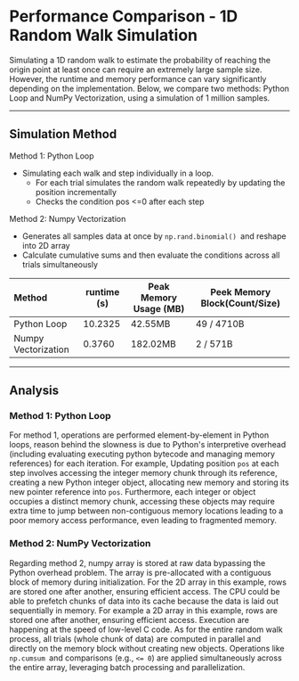 # Performance Comparison - 1D Random Walk Simulation

Simulating a 1D random walk to estimate the probability of reaching the origin point at least once can require an extremely large sample size. 
However, the runtime and memory performance can vary significantly depending on the implementation. Below, we compare two methods: 
Python Loop and NumPy Vectorization, using a simulation of 1 million samples.

---
## Simulation Method

Method 1: Python Loop
- Simulating each walk and step individually in a loop.
  - For each trial simulates the random walk repeatedly by updating the position incrementally
  - Checks the condition pos <=0 after each step

Method 2: Numpy Vectorization
- Generates all samples data at once by `np.rand.binomial() `and reshape into 2D array
- Calculate cumulative sums and then evaluate the conditions across all trials simultaneously


| Method                        | runtime (s) | Peak Memory Usage (MB) | Peek Memory Block(Count/Size) | 
|:------------------------------|-------------|------------------------|-------------------------------|
| Python Loop| 10.2325     | 42.55MB                | 49 /   4710B                  |
| Numpy Vectorization          | 0.3760      | 182.02MB               | 2 /    571B                   |

  

---
## Analysis 

### Method 1: Python Loop
For method 1, operations are performed element-by-element in Python loops, reason behind the slowness is due to 
Python's interpretive overhead (including evaluating executing python bytecode and managing memory references) for each iteration. 
For example, Updating position `pos` at each step involves accessing the integer memory chunk through its reference, creating a new Python integer object, 
allocating new memory and storing its new pointer reference into `pos`. Furthermore, each integer or object occupies a distinct memory chunk, accessing these objects 
may require extra time to jump between non-contiguous memory locations leading to a poor memory access performance, even leading to fragmented memory.

### Method 2: NumPy Vectorization
Regarding method 2, numpy array is stored at raw data bypassing the Python overhead problem. The array is pre-allocated with a contiguous block of memory during initialization.
For the 2D array in this example, rows are stored one after another, ensuring efficient access. The CPU could be able to prefetch chunks of data into its cache because the data is laid out sequentially in memory.
For example a 2D array in this example, rows are stored one after another, ensuring efficient access.
Execution are happening at the speed of low-level C code.
As for the entire random walk process, all trials (whole chunk of data) are computed in parallel and directly on the memory block without creating new objects.
Operations like `np.cumsum `and comparisons (e.g., `<= 0`) are applied simultaneously across the entire array, leveraging batch processing and parallelization.
